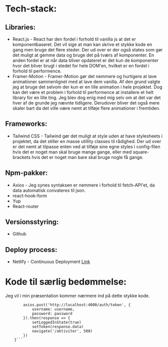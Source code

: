 # Tech-stack:

## Libraries: 
- React.js - React har den fordel i forhold til vanilla js at det er komponentbaseret. Det vil sige at man kan skrive et stykke kode en gang men bruge det flere steder. Der ud over er der også states som gør det muligt at gemme data og bruge det på tværs af komponenter. En anden fordel er at når data bliver opdateret er det kun de komponenter hvor det bliver brugt i stedet for hele DOM'en, hvilket er en fordel i forhold til performence.
- Framer-Motion - Framer-Motion gør det nemmere og hurtigere at lave animationer sammenlignet med at lave dem vanilla. Af den grund valgte jeg at bruge det selvom der kun er en lille animation i hele projektet. Dog kan det være et problem i forhold til performence at installere et helt library for en lille ting. Jeg blev dog enig med mig selv om at det var det hver af de grunde jeg nævnte tidligere. Derudover bliver det også mere skaler bart da det ville være nemt at tilføje flere animationer i fremtiden.

## Frameworks: 
- Tailwind CSS - Tailwind gør det muligt at style uden at have stylesheets i projektet, da det stiller en masse utillity classes til rådighed. Der ud over er det nemt at tilpasse enten ved at tilføje sine egne styles i config-filen hvis det er noget man skal bruge mange gange, eller med square-brackets hvis det er noget man bare skal bruge nogle få gange.

## Npm-pakker:
- Axios - Jeg synes syntaksen er nemmere i forhold til fetch-API'et, da data automatisk convateres til json.
- react-hook-form 
- Yup 
- React-router  

## Versionsstyring:
- Github

## Deploy process:
- Netlify - Continuous Deployment [Link](https://jesper-svendeproeve.netlify.app/)

# Kode til særlig bedømmelse:
Jeg vil i min præsentation kommer nærmere ind på dette stykke kode.
```const getToken = () => {
        axios.post('http://localhost:4000/auth/token', {
            username: username,
            password: password
        }).then(response => {
            setLoggedInState(true)
            setToken(response.data)
            navigate('/aktiviter', 500)
        })
    }```

